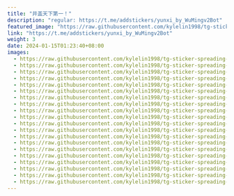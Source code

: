 ```yaml
---
title: "井盖天下第一！"
description: "regular: https://t.me/addstickers/yunxi_by_WuMingv2Bot"
featured_image: "https://raw.githubusercontent.com/kylelin1998/tg-sticker-spreading-worldwide-images/main/img/d2af7f41-2855-4015-b40b-b80b20dafcca.jpg"
link: "https://t.me/addstickers/yunxi_by_WuMingv2Bot"
weight: 3
date: 2024-01-15T01:23:40+08:00
images:
  - https://raw.githubusercontent.com/kylelin1998/tg-sticker-spreading-worldwide-images/main/img/d2af7f41-2855-4015-b40b-b80b20dafcca.jpg
  - https://raw.githubusercontent.com/kylelin1998/tg-sticker-spreading-worldwide-images/main/img/6bccd9f9-886d-4ffe-8f25-4969db0c3b60.jpg
  - https://raw.githubusercontent.com/kylelin1998/tg-sticker-spreading-worldwide-images/main/img/3f1ce983-22f0-4316-99d3-763912db542f.jpg
  - https://raw.githubusercontent.com/kylelin1998/tg-sticker-spreading-worldwide-images/main/img/f8cbd41d-8a77-4eaa-b7d5-f61896bd52a0.jpg
  - https://raw.githubusercontent.com/kylelin1998/tg-sticker-spreading-worldwide-images/main/img/3bc31190-4530-404f-a731-405e8bc8d3ee.jpg
  - https://raw.githubusercontent.com/kylelin1998/tg-sticker-spreading-worldwide-images/main/img/877fe0de-c5ab-4713-8738-2bd887bc7a1f.jpg
  - https://raw.githubusercontent.com/kylelin1998/tg-sticker-spreading-worldwide-images/main/img/1cfa9230-d636-4237-bab5-6966029b94aa.jpg
  - https://raw.githubusercontent.com/kylelin1998/tg-sticker-spreading-worldwide-images/main/img/84846991-cc77-4fd1-b9f0-d125b6133e6c.jpg
  - https://raw.githubusercontent.com/kylelin1998/tg-sticker-spreading-worldwide-images/main/img/4434aafc-2f57-4ce6-b7b3-9a1c8e539774.jpg
  - https://raw.githubusercontent.com/kylelin1998/tg-sticker-spreading-worldwide-images/main/img/55b5c6e6-25a3-4991-ae8f-1ac0245e20d4.jpg
  - https://raw.githubusercontent.com/kylelin1998/tg-sticker-spreading-worldwide-images/main/img/e9535906-8db0-4bff-bb9f-d2e6f62b2eff.jpg
  - https://raw.githubusercontent.com/kylelin1998/tg-sticker-spreading-worldwide-images/main/img/805bd755-05f4-4c7c-aa93-88304a81ab24.jpg
  - https://raw.githubusercontent.com/kylelin1998/tg-sticker-spreading-worldwide-images/main/img/a7055b62-f336-4fd1-ae70-96164a8640c0.jpg
  - https://raw.githubusercontent.com/kylelin1998/tg-sticker-spreading-worldwide-images/main/img/a44908bf-2773-4005-9609-6282ea1209c6.jpg
  - https://raw.githubusercontent.com/kylelin1998/tg-sticker-spreading-worldwide-images/main/img/ba1fa953-e472-4ca6-8fca-ac507f8297a4.jpg
  - https://raw.githubusercontent.com/kylelin1998/tg-sticker-spreading-worldwide-images/main/img/70b7c69e-ac67-4eb6-8dab-3913423ff856.jpg
  - https://raw.githubusercontent.com/kylelin1998/tg-sticker-spreading-worldwide-images/main/img/a535b56e-b50f-4770-8c57-027f00caa309.jpg
  - https://raw.githubusercontent.com/kylelin1998/tg-sticker-spreading-worldwide-images/main/img/b4672acf-9997-43f0-a947-b3ba4b92d713.jpg
  - https://raw.githubusercontent.com/kylelin1998/tg-sticker-spreading-worldwide-images/main/img/413185d9-5834-4849-aa80-e35e6b4f5a09.jpg
  - https://raw.githubusercontent.com/kylelin1998/tg-sticker-spreading-worldwide-images/main/img/cdf85adb-b26c-493c-8be0-ef8c92f6d0fd.jpg
---
```


